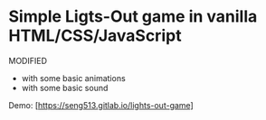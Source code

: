 # Simple Ligts-Out game in vanilla HTML/CSS/JavaScript

MODIFIED

- with some basic animations
- with some basic sound

Demo: [https://seng513.gitlab.io/lights-out-game]

